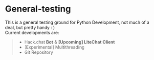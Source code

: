 # General-testing
This is a general testing ground for Python Development, not much of a deal, but pretty handy : )  
Current developments are:
> + Hack.chat **Bot** & **[Upcoming] LiteChat Client**  
> + [Experimental] Multithreading  
> + Git Repository  


